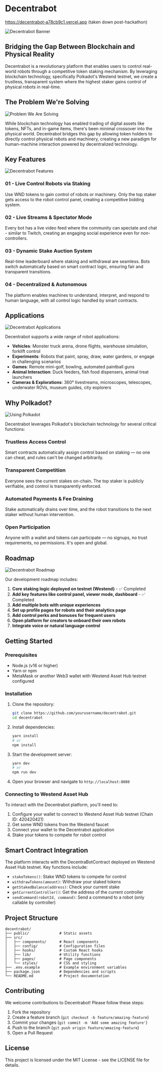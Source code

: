 # Decentrabot

https://decentrabot-a78cb9c1.vercel.app (taken down post-hackathon)

![Decentrabot Banner](https://hebbkx1anhila5yf.public.blob.vercel-storage.com/Our%20vision_pages-to-jpg-0004.jpg-P5vlBG70H5qmo7jk4UuLelSkjgbtBh.jpeg)

## Bridging the Gap Between Blockchain and Physical Reality

Decentrabot is a revolutionary platform that enables users to control real-world robots through a competitive token staking mechanism. By leveraging blockchain technology, specifically Polkadot's Westend testnet, we create a trustless, transparent system where the highest staker gains control of physical robots in real-time.

## The Problem We're Solving

![Problem We Are Solving](https://hebbkx1anhila5yf.public.blob.vercel-storage.com/Our%20vision_pages-to-jpg-0003.jpg-ycJ44o8uEEAUtu7saA4PIamiXlhzxc.jpeg)

While blockchain technology has enabled trading of digital assets like tokens, NFTs, and in-game items, there's been minimal crossover into the physical world. Decentrabot bridges this gap by allowing token holders to directly control physical robots and machinery, creating a new paradigm for human-machine interaction powered by decentralized technology.

## Key Features

![Decentrabot Features](https://hebbkx1anhila5yf.public.blob.vercel-storage.com/Our%20vision_pages-to-jpg-0005.jpg-dkikthTix65HC9R3JWhp3gBA72nwP7.jpeg)

### 01 - Live Control Robots via Staking
Use WND tokens to gain control of robots or machinery. Only the top staker gets access to the robot control panel, creating a competitive bidding system.

### 02 - Live Streams & Spectator Mode
Every bot has a live video feed where the community can spectate and chat - similar to Twitch, creating an engaging social experience even for non-controllers.

### 03 - Dynamic Stake Auction System
Real-time leaderboard where staking and withdrawal are seamless. Bots switch automatically based on smart contract logic, ensuring fair and transparent transitions.

### 04 - Decentralized & Autonomous
The platform enables machines to understand, interpret, and respond to human language, with all control logic handled by smart contracts.

## Applications

![Decentrabot Applications](https://hebbkx1anhila5yf.public.blob.vercel-storage.com/Our%20vision_pages-to-jpg-0006.jpg-mKxD2mwGpjzDgFuBrj4be56rtsqy4R.jpeg)

Decentrabot supports a wide range of robot applications:

- **Vehicles**: Monster truck arena, drone flights, warehouse simulation, forklift control
- **Experiments**: Robots that paint, spray, draw, water gardens, or engage in challenging scenarios
- **Games**: Remote mini-golf, bowling, automated paintball guns
- **Animal Interaction**: Duck feeders, fish food dispensers, animal treat launchers
- **Cameras & Explorations**: 360° livestreams, microscopes, telescopes, underwater ROVs, museum guides, city explorers

## Why Polkadot?

![Using Polkadot](https://hebbkx1anhila5yf.public.blob.vercel-storage.com/Our%20vision_pages-to-jpg-0007.jpg-Wyu03y857gvI6l7p91KfaHl5lK86gz.jpeg)

Decentrabot leverages Polkadot's blockchain technology for several critical functions:

### Trustless Access Control
Smart contracts automatically assign control based on staking — no one can cheat, and rules can't be changed arbitrarily.

### Transparent Competition
Everyone sees the current stakes on-chain. The top staker is publicly verifiable, and control is transparently enforced.

### Automated Payments & Fee Draining
Stake automatically drains over time, and the robot transitions to the next staker without human intervention.

### Open Participation
Anyone with a wallet and tokens can participate — no signups, no trust requirements, no permissions. It's open and global.

## Roadmap

![Decentrabot Roadmap](https://hebbkx1anhila5yf.public.blob.vercel-storage.com/Our%20vision_pages-to-jpg-0008.jpg-aaHN3vqhojpESzfaiMp2Ap6UrnZdez.jpeg)

Our development roadmap includes:

1. **Core staking logic deployed on testnet (Westend)** - ✅ Completed
2. **Add key features like control panel, viewer mode, dashboard** - ✅ Completed
3. **Add multiple bots with unique experiences**
4. **Set up profile pages for robots and their analytics page**
5. **Add control perks and bonuses for frequent users**
6. **Open platform for creators to onboard their own robots**
7. **Integrate voice or natural language control**

## Getting Started

### Prerequisites

- Node.js (v16 or higher)
- Yarn or npm
- MetaMask or another Web3 wallet with Westend Asset Hub testnet configured

### Installation

1. Clone the repository:
   ```bash
   git clone https://github.com/yourusername/decentrabot.git
   cd decentrabot
   ```

2. Install dependencies:
   ```bash
   yarn install
   # or
   npm install
   ```

3. Start the development server:
   ```bash
   yarn dev
   # or
   npm run dev
   ```

4. Open your browser and navigate to `http://localhost:8080`

### Connecting to Westend Asset Hub

To interact with the Decentrabot platform, you'll need to:

1. Configure your wallet to connect to Westend Asset Hub testnet (Chain ID: 420420421)
2. Get some WND tokens from the Westend faucet
3. Connect your wallet to the Decentrabot application
4. Stake your tokens to compete for robot control

## Smart Contract Integration

The platform interacts with the DecentraBotContract deployed on Westend Asset Hub testnet. Key functions include:

- `stakeTokens()`: Stake WND tokens to compete for control
- `withdrawTokens(amount)`: Withdraw your staked tokens
- `getStakedBalance(address)`: Check your current stake
- `getCurrentController()`: Get the address of the current controller
- `sendCommand(robotId, command)`: Send a command to a robot (only callable by controller)

## Project Structure

```
decentrabot/
├── public/              # Static assets
├── src/
│   ├── components/      # React components
│   ├── config/          # Configuration files
│   ├── hooks/           # Custom React hooks
│   ├── lib/             # Utility functions
│   ├── pages/           # Page components
│   └── styles/          # CSS and styling
├── .env.example         # Example environment variables
├── package.json         # Dependencies and scripts
└── README.md            # Project documentation
```

## Contributing

We welcome contributions to Decentrabot! Please follow these steps:

1. Fork the repository
2. Create a feature branch (`git checkout -b feature/amazing-feature`)
3. Commit your changes (`git commit -m 'Add some amazing feature'`)
4. Push to the branch (`git push origin feature/amazing-feature`)
5. Open a Pull Request

## License

This project is licensed under the MIT License - see the LICENSE file for details.
